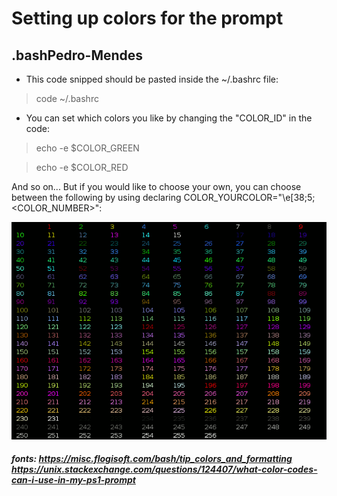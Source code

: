 # Setting up colors for the prompt

## .bashPedro-Mendes
* This code snipped should be pasted inside the ~/.bashrc file:
> code ~/.bashrc
* You can set which colors you like by changing the "COLOR_ID" in the code:
> echo -e $COLOR_GREEN

> echo -e $COLOR_RED

And so on...
But if you would like to choose your own, you can choose between the following by using declaring COLOR_YOURCOLOR="\e[38;5;<COLOR_NUMBER>":

![Color code](/256_colors_fg.png)

##### fonts: https://misc.flogisoft.com/bash/tip_colors_and_formatting        https://unix.stackexchange.com/questions/124407/what-color-codes-can-i-use-in-my-ps1-prompt